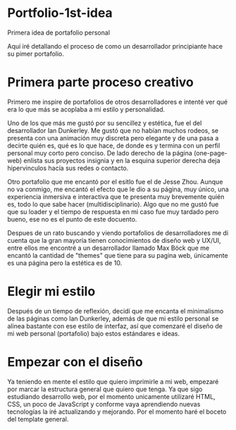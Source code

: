 # Portfolio-1st-idea
Primera idea de portafolio personal

Aquí iré detallando el proceso de como un desarrollador principiante hace su pimer portafolio.

# Primera parte proceso creativo 

Primero me inspire de portafolios de otros desarrolladores e intenté ver qué era lo que más se acoplaba a mi estilo y personalidad.

Uno de los que más me gustó por su sencillez y estética, fue el del desarrollador Ian Dunkerley. Me gustó que no habían muchos rodeos, se presenta con una animación muy discreta pero elegante y de una pasa a decirte quién es, qué es lo que hace, de donde es y termina con un perfil personal muy corto pero conciso.
De lado derecho de la página (one-page-web) enlista sus proyectos insignia y en la esquina superior derecha deja hipervinculos hacía sus redes o contacto.

Otro portafolio que me encantó por el esitlo fue el de Jesse Zhou. Aunque no va conmigo, me encantó el efecto que le dio a su página, muy único, una experiencia inmersiva e interactiva que te presenta muy brevemente quién es, todo lo que sabe hacer (multidisciplinario).
Algo que no me gustó fue que su loader y el tiempo de respuesta en mi caso fue muy tardado pero bueno, ese no es el punto de este docuento.

Despues de un rato buscando y viendo portafolios de desarrolladores me di cuenta que la gran mayoría tienen conocimientos de diseño web y UX/UI, entre ellos me encontré a un desarrollador llamado Max Böck que me encantó la cantidad de "themes" que tiene para su pagina web, únicamente es una página pero la estética es de 10.

# Elegir mi estilo

Después de un tiempo de reflexión, decidí que me encanta el minimalismo de las páginas como Ian Dunkerley, además de que mi estilo personal se alinea bastante con ese estilo de interfaz, así que comenzaré el diseño de mi web personal (portafolio) bajo estos estándares e ideas.

# Empezar con el diseño

Ya teniendo en mente el estilo que quiero imprimirle a mi web, empezaré por marcar la estructura general que quiero que tenga.
Ya que sigo estudiando desarrollo web, por el momento unicamente utilizaré HTML, CSS, un poco de JavaScript y conforme vaya aprendiendo nuevas tecnologías la iré actualizando y mejorando. Por el momento haré el boceto del template general.